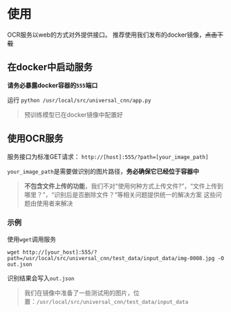 
# 使用
OCR服务以web的方式对外提供接口。 推荐使用我们发布的docker镜像，~~点击下载~~

## 在docker中启动服务
**请务必暴露docker容器的`555`端口**

运行 `python /usr/local/src/universal_cnn/app.py`

> 预训练模型已在docker镜像中配置好

## 使用OCR服务
服务接口为标准GET请求：
`http://[host]:555/?path=[your_image_path]`

`your_image_path`是需要做识别的图片路径，**务必确保它已经位于容器中**

> **不包含文件上传的功能**，我们不对“使用何种方式上传文件?”，“文件上传到哪里？”，“识别后是否删除文件？”等相关问题提供统一的解决方案
> 这些问题由使用者来解决

### 示例
使用`wget`调用服务
``` shell
wget http://[your_host]:555/?path=/usr/local/src/universal_cnn/test_data/input_data/img-0008.jpg -O out.json
```
识别结果会写入`out.json`

> 我们在镜像中准备了一些测试用的图片，位置：`/usr/local/src/universal_cnn/test_data/input_data`
